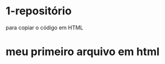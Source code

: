 # 1-repositório
para copiar o código em HTML
<html>
    <h1>meu primeiro arquivo em html</h1.
 <html> 




